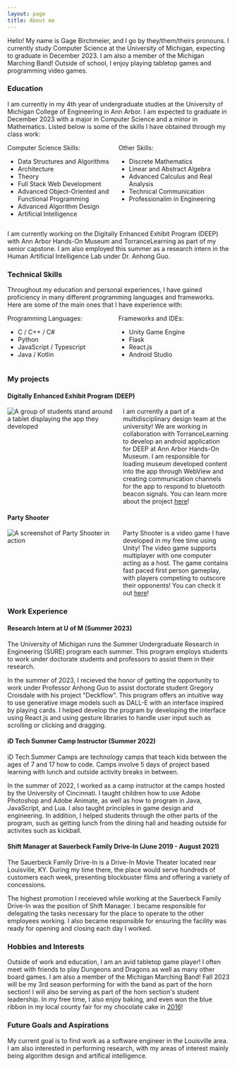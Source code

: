 ```yaml
---
layout: page
title: About me
---
```



Hello! My name is Gage Birchmeier, and I go by they/them/theirs pronouns. I currently study Computer Science at the University of Michigan, expecting to graduate in December 2023. I am also a member of the Michigan Marching Band! Outside of school, I enjoy playing tabletop games and programming video games.

### Education

I am currently in my 4th year of undergraduate studies at the University of Michigan College of Engineering in Ann Arbor. I am expected to graduate in December 2023 with a major in Computer Science and a minor in Mathematics. Listed below is some of the skills I have obtained through my class work:

<div style="display: flex;">
  <div style="flex: 1;">
    Computer Science Skills:
    <ul>
      <li>Data Structures and Algorithms</li>
      <li>Architecture</li>
      <li>Theory</li>
      <li>Full Stack Web Development</li>
      <li>Advanced Object-Oriented and Functional Programming</li>
      <li>Advanced Algorithm Design</li>
      <li>Artificial Intelligence</li>
    </ul>
  </div>
  <div style="flex: 1;">
    Other Skills:
    <ul>
      <li>Discrete Mathematics</li>
      <li>Linear and Abstract Algebra</li>
      <li>Advanced Calculus and Real Analysis</li>
      <li>Technical Communication</li>
      <li>Professionalim in Engineering</li>
    </ul>
  </div>
</div>

I am currently working on the Digitally Enhanced Exhibit Program (DEEP) with Ann Arbor Hands-On Museum and TorranceLearning as part of my senior capstone. I am also employed this summer as a research intern in the Human Artificial Intelligence Lab under Dr. Anhong Guo.

### Technical Skills
Throughout my education and personal experiences, I have gained proficiency in many different programming languages and frameworks. Here are some of the main ones that I have experience with:

<div style="display: flex;">
  <div style="flex: 1;">
    Programming Languages:
    <ul>
      <li>C / C++ / C#</li>
      <li>Python</li>
      <li>JavaScript / Typescript</li>
      <li>Java / Kotlin</li>
    </ul>
  </div>
  <div style="flex: 1;">
    Frameworks and IDEs:
    <ul>
      <li>Unity Game Engine</li>
      <li>Flask</li>
      <li>React.js</li>
      <li>Android Studio</li>
    </ul>
  </div>
</div>

### My projects

#### Digitally Enhanced Exhibit Program (DEEP)
<div style="display: flex;">
  <div style="flex: 1; padding-right: 10px">
    <img src="https://i.ibb.co/JKmvFxB/MDP.jpg" alt="A group of students stand around a tablet displaying the app they developed">
  </div>
  <div style="flex: 1; padding-left: 10px">
    I am currently a part of a multidisciplinary design team at the university! We are working in collaboration with TorranceLearning to develop an android application for DEEP at Ann Arbor Hands-On Museum. I am responsible for loading museum developed content into the app through WebView and creating communication channels for the app to respond to bluetooth beacon signals. You can learn more about the project <a href="https://mdp.engin.umich.edu/sponsor_teams/aahom-23/">here</a>!
  </div>
</div>

#### Party Shooter
<div style="display: flex;">
  <div style="flex: 1; padding-right: 10px">
    <img src="https://i.ibb.co/nDJcCK4/Screenshot-from-2023-05-21-23-00-23.png" alt="A screenshot of Party Shooter in action">
  </div>
  <div style="flex: 1; padding-left: 10px">
    Party Shooter is a video game I have developed in my free time using Unity! The video game supports multiplayer with one computer acting as a host. The game contains fast paced first person gameplay, with players competing to outscore their opponents! You can check it out <a href="https://gsbirch.github.io/partyshooter">here</a>!
  </div>
</div>

### Work Experience
#### Research Intern at U of M (Summer 2023)

The University of Michigan runs the Summer Undergraduate Research in Engineering (SURE) program each summer. This program employs students to work under doctorate students and professors to assist them in their research.  

In the summer of 2023, I recieved the honor of getting the opportunity to work under Professor Anhong Guo to assist doctorate student Gregory Croisdale with his project "Deckflow". This program offers an intuitive way to use generative image models such as DALL-E with an interface inspired by playing cards. I helped develop the program by developing the interface using React.js and using gesture libraries to handle user input such as scrolling or clicking and dragging.

#### iD Tech Summer Camp Instructor (Summer 2022)

iD Tech Summer Camps are technology camps that teach kids between the ages of 7 and 17 how to code. Camps involve 5 days of project based learning with lunch and outside activity breaks in between.

In the summer of 2022, I worked as a camp instructor at the camps hosted by the University of Cincinnati. I taught children how to use Adobe Photoshop and Adobe Animate, as well as how to program in Java, JavaScript, and Lua. I also taught principles in game design and engineering. In addition, I helped students through the other parts of the program, such as getting lunch from the dining hall and heading outside for activites such as kickball.

#### Shift Manager at Sauerbeck Family Drive-In (June 2019 - August 2021)

The Sauerbeck Family Drive-In is a Drive-In Movie Theater located near Louisville, KY. During my time there, the place would serve hundreds of customers each week, presenting blockbuster films and offering a variety of concessions.

The highest promotion I receieved while working at the Sauerbeck Family Drive-In was the position of Shift Manager. I became responsible for delegating the tasks necessary for the place to operate to the other employees working. I also became responsible for ensuring the facility was ready for opening and closing each day I worked.

### Hobbies and Interests
Outside of work and education, I am an avid tabletop game player! I often meet with friends to play Dungeons and Dragons as well as many other board games. I am also a member of the Michigan Marching Band! Fall 2023 will be my 3rd season performing for with the band as part of the horn section! I will also be serving as part of the horn section's student leadership. In my free time, I also enjoy baking, and even won the blue ribbon in my local county fair for my chocolate cake in [2016](https://oldhamcountyextension.com/2016/08/19/2016-oc-fair-winners/)!

### Future Goals and Aspirations
My current goal is to find work as a software engineer in the Louisville area. I am also interested in performing research, with my areas of interest mainly being algorithm design and artifical intelligence. 